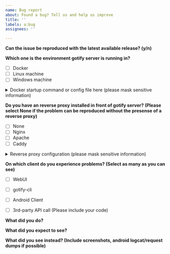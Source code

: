 ```yaml
---
name: Bug report
about: Found a bug? Tell us and help us improve
title: ''
labels: a:bug
assignees: ''

---
```


**Can the issue be reproduced with the latest available release? (y/n)**

**Which one is the environment gotify server is running in?**
- [ ] Docker
- [ ] Linux machine
- [ ] Windows machine
<details><summary>Docker startup command or config file here (please mask sensitive information)</summary><br>

```

```
</details>

**Do you have an reverse proxy installed in front of gotify server? (Please select None if the problem can be reproduced without the presense of a reverse proxy)**
- [ ] None
- [ ] Nginx
- [ ] Apache
- [ ] Caddy
<details><summary>Reverse proxy configuration (please mask sensitive information)</summary><br>

```

```
</details>

**On which client do you experience problems? (Select as many as you can see)**
- [ ] WebUI
- [ ] gotify-cli
- [ ] Android Client <!-- (Please open the issue in gotify/android instead if it is only related to the android client) -->
- [ ] 3rd-party API call (Please include your code)


**What did you do?**

**What did you expect to see?**

**What did you see instead? (Include screenshots, android logcat/request dumps if possible)**
